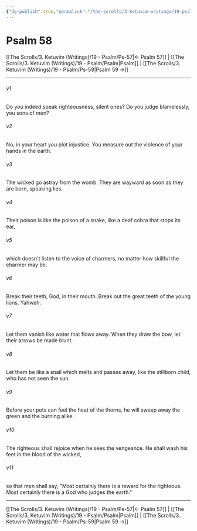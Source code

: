 ```yaml
---
{"dg-publish":true,"permalink":"/the-scrolls/3-ketuvim-writings/19-psalm/ps-58/","tags":["#TheScrolls","#Ketuvim"]}
---
```



# Psalm 58

[[The Scrolls/3. Ketuvim (Writings)/19 - Psalm/Ps-57\|← Psalm 57]] | [[The Scrolls/3. Ketuvim (Writings)/19 - Psalm/Psalm\|Psalm]] | [[The Scrolls/3. Ketuvim (Writings)/19 - Psalm/Ps-59\|Psalm 59 →]]
***



###### v1 
Do you indeed speak righteousness, silent ones? Do you judge blamelessly, you sons of men? 

###### v2 
No, in your heart you plot injustice. You measure out the violence of your hands in the earth. 

###### v3 
The wicked go astray from the womb. They are wayward as soon as they are born, speaking lies. 

###### v4 
Their poison is like the poison of a snake, like a deaf cobra that stops its ear, 

###### v5 
which doesn't listen to the voice of charmers, no matter how skillful the charmer may be. 

###### v6 
Break their teeth, God, in their mouth. Break out the great teeth of the young lions, Yahweh. 

###### v7 
Let them vanish like water that flows away. When they draw the bow, let their arrows be made blunt. 

###### v8 
Let them be like a snail which melts and passes away, like the stillborn child, who has not seen the sun. 

###### v9 
Before your pots can feel the heat of the thorns, he will sweep away the green and the burning alike. 

###### v10 
The righteous shall rejoice when he sees the vengeance. He shall wash his feet in the blood of the wicked, 

###### v11 
so that men shall say, "Most certainly there is a reward for the righteous. Most certainly there is a God who judges the earth."

***
[[The Scrolls/3. Ketuvim (Writings)/19 - Psalm/Ps-57\|← Psalm 57]] | [[The Scrolls/3. Ketuvim (Writings)/19 - Psalm/Psalm\|Psalm]] | [[The Scrolls/3. Ketuvim (Writings)/19 - Psalm/Ps-59\|Psalm 59 →]]
